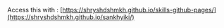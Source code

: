 Access this with : [https://shryshdshmkh.github.io/skills-github-pages/](https://shryshdshmkh.github.io/sankhyiki/)
